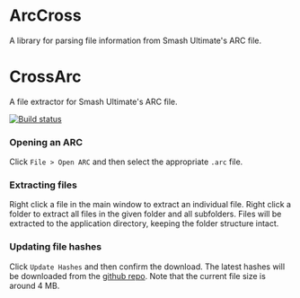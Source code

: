 # ArcCross

A library for parsing file information from Smash Ultimate's ARC file.

# CrossArc

A file extractor for Smash Ultimate's ARC file.

[![Build status](https://ci.appveyor.com/api/projects/status/drd2v75fe4mqm4po?svg=true)](https://ci.appveyor.com/project/Ploaj/arccross) 

### Opening an ARC
Click `File > Open ARC` and then select the appropriate `.arc` file. 

### Extracting files
Right click a file in the main window to extract an individual file. Right click a folder to extract all files in the given folder and all subfolders. Files will be extracted to the application directory, keeping the folder structure intact. 

### Updating file hashes
Click `Update Hashes` and then confirm the download. The latest hashes will be downloaded from the [github repo](https://github.com/ultimate-research/archive-hashes). Note that the current file size is around 4 MB.
